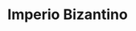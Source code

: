 ﻿---
title: "Imperio Bizantino"
permalink: periodes_297.html
layout: periode
dataInici: 395
dataFi: 1453
sidebar: periodes
pares:
  - id: 217
    title: "Edad Media"
    dataInici: "(476)"
    dataFi: "(1453)"

fills:
  - id: 582
    title: "Guerra de Iberia"
    dataInici: "(526)"
    dataFi: "(532)"

  - id: 150
    title: "Justiniano"
    dataInici: "(527)"
    dataFi: "(565)"

  - id: 237
    title: "Batalla de Manzikert"
    dataInici: "(1071-08-26)"

  - id: 587
    title: "Batalla de Calobrie"
    dataInici: "(1078)"

  - id: 235
    title: "Batalla de Dirraquio"
    dataInici: "(1081-10-18)"

jocsPrincipals:
  - title: "Byzantium"
    bggId: 10236
    dataInici: 
    dataFi: 

jocsEscenaris:
jocsEpoca:
jocsEpocaEscenaris:
  - title: "Historia Romana"
    bggId: 42481
    escenari: "Heraclius and the las persian war"
    dataInici: 622-04
    dataFi: 629-07

---
